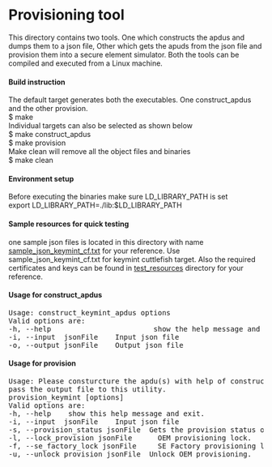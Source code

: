 # Provisioning tool
This directory contains two tools. One which constructs the apdus and dumps them to a json file, Other which gets the apuds from the json file and provision them into a secure element simulator. Both the tools can be compiled and executed from a Linux machine.  

#### Build instruction
The default target generates both the executables. One construct_apdus and the other provision.  
$ make  
Individual targets can also be selected as shown below  
$ make construct_apdus  
$ make provision  
Make clean will remove all the object files and binaries  
$ make clean

#### Environment setup
Before executing the binaries make sure LD_LIBRARY_PATH is set  
export LD_LIBRARY_PATH=./lib:$LD_LIBRARY_PATH  

#### Sample resources for quick testing
one sample json files is located in this directory with name
[sample_json_keymint_cf.txt](sample_json_keymint_cf.txt)
for your reference. Use sample_json_keymint_cf.txt for keymint
cuttlefish target. Also the required certificates and keys can be found in 
[test_resources](test_resources) directory for your reference.

#### Usage for construct_apdus
<pre>
Usage: construct_keymint_apdus options
Valid options are:
-h, --help                        show the help message and exit.
-i, --input  jsonFile 	 Input json file 
-o, --output jsonFile 	 Output json file
</pre>

#### Usage for provision
<pre>
Usage: Please consturcture the apdu(s) with help of construct apdu tool and
pass the output file to this utility.
provision_keymint [options] 
Valid options are: 
-h, --help    show this help message and exit. 
-i, --input  jsonFile 	 Input json file 
-s, --provision_status jsonFile  Gets the provision status of applet. 
-l, --lock_provision jsonFile 	   OEM provisioning lock. 
-f, --se_factory_lock jsonFile 	   SE Factory provisioning lock. 
-u, --unlock_provision jsonFile  Unlock OEM provisioning. 
</pre>
